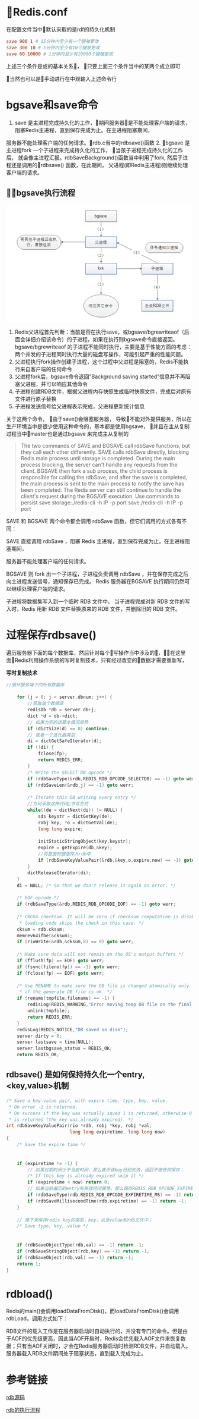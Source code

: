 # Redis.conf
在配置文件当中默认采取的是rdf的持久化机制
```conf
save 900 1 # 15分钟内至少有一个键被更改 
save 300 10 # 5分钟内至少有10个键被更改
save 60 10000 # 1分钟内至少有10000个键被更改
```
上述三个条件是或的基本关系， 只要上面三个条件当中的某两个成立即可

当然也可以是手动进行在中观输入上述命令行

# bgsave和save命令
1. save 是主进程完成持久化的工作，期间服务器是不能处理客户端的请求， 阻塞Redis主进程，直到保存完成为止。在主进程阻塞期间，

服务器不能处理客户端的任何请求。rdb.c当中的rdbsave()函数
2. bgsave 是主进程fork 一个子进程来完成持久化的工作， 当孩子进程完成持久化的工作后， 就会像主进程汇报。rdbSaveBackground()函数当中利用了fork, 然后子进程还是调用的rdbsave() 函数，在此期间， 父进程(即Redis主进程)则继续处理客户端的请求。

## bgsave执行流程
![redis基本执行流程](https://github.com/wabc1994/InterviewRecord/blob/master/Redis_learning/picture/Screen%20Shot%202018-12-28%20at%208.55.23%20PM.png)

1. Redis父进程首先判断：当前是否在执行save，或bgsave/bgrewriteaof（后面会详细介绍该命令）的子进程，如果在执行则bgsave命令直接返回。bgsave/bgrewriteaof 的子进程不能同时执行，主要是基于性能方面的考虑：两个并发的子进程同时执行大量的磁盘写操作，可能引起严重的性能问题。
2. 父进程执行fork操作创建子进程，这个过程中父进程是阻塞的，Redis不能执行来自客户端的任何命令
3. 父进程fork后，bgsave命令返回”Background saving started”信息并不再阻塞父进程，并可以响应其他命令
4. 子进程创建RDB文件，根据父进程内存快照生成临时快照文件，完成后对原有文件进行原子替换
5. 子进程发送信号给父进程表示完成，父进程更新统计信息


关于这两个命令， 由于save()会阻塞服务器， 导致不能对外提供服务，所以在生产环境当中是很少使用这种命令的，基本都是使用bgsave， 并且在主从复制过程当中master也是通过bgsave 来完成主从复制的

>The two commands of SAVE and BGSAVE call rdbSave functions, but they call each other differently. SAVE calls rdbSave directly, blocking Redis main process until storage is completed. During the main process blocking, the server can't handle any requests from the client. BGSAVE then fork a sub process, the child process is responsible for calling the rdbSave, and after the save is completed, the main process is sent to the main process to notify the save has been completed. The Redis server can still continue to handle the client's request during the BGSAVE execution. Use commands to persist save storage:./redis-cli -h IP -p port save./redis-cli -h IP -p port

SAVE 和 BGSAVE 两个命令都会调用 rdbSave 函数，但它们调用的方式各有不同：

SAVE 直接调用 rdbSave ，阻塞 Redis 主进程，直到保存完成为止。在主进程阻塞期间，

服务器不能处理客户端的任何请求。

BGSAVE 则 fork 出一个子进程，子进程负责调用 rdbSave ，并在保存完成之后向主进程发送信号，通知保存已完成。 Redis 服务器在BGSAVE 执行期间仍然可以继续处理客户端的请求。


子进程将数据集写入到一个临时 RDB 文件中。
当子进程完成对新 RDB 文件的写入时，Redis 用新 RDB 文件替换原来的 RDB 文件，并删除旧的 RDB 文件。

# 过程保存rdbsave()
遍历服务器下面的每个数据库，然后针对每个写操作当中涉及的，在这里面Redis利用操作系统的写时复制技术，只有经过改变的数据才需要重新写， 


**写时复制技术**
```c
//循环服务端下的所有数据库

    for (j = 0; j < server.dbnum; j++) {
    	//获取单个数据库
        redisDb *db = server.db+j;
        dict *d = db->dict;
        // 如果为空的话基本情况局势
        if (dictSize(d) == 0) continue;
        // 或者一个迭代器类型
        di = dictGetSafeIterator(d);
        if (!di) {
            fclose(fp);
            return REDIS_ERR;
        }
        /* Write the SELECT DB opcode */
        if (rdbSaveType(&rdb,REDIS_RDB_OPCODE_SELECTDB) == -1) goto werr;
        if (rdbSaveLen(&rdb,j) == -1) goto werr;

        /* Iterate this DB writing every entry */
        //为何采取这种代码书写方式
        while((de = dictNext(di)) != NULL) {
            sds keystr = dictGetKey(de);
            robj key, *o = dictGetVal(de);
            long long expire;

            initStaticStringObject(key,keystr);
            expire = getExpire(db,&key);
            //将里面的键值存入rdb中
            if (rdbSaveKeyValuePair(&rdb,&key,o,expire,now) == -1) goto werr;
        }
        dictReleaseIterator(di);
    }
    di = NULL; /* So that we don't release it again on error. */

    /* EOF opcode */
    if (rdbSaveType(&rdb,REDIS_RDB_OPCODE_EOF) == -1) goto werr;

    /* CRC64 checksum. It will be zero if checksum computation is disabled, the
     * loading code skips the check in this case. */
    cksum = rdb.cksum;
    memrev64ifbe(&cksum);
    if (rioWrite(&rdb,&cksum,8) == 0) goto werr;

    /* Make sure data will not remain on the OS's output buffers */
    if (fflush(fp) == EOF) goto werr;
    if (fsync(fileno(fp)) == -1) goto werr;
    if (fclose(fp) == EOF) goto werr;

    /* Use RENAME to make sure the DB file is changed atomically only
     * if the generate DB file is ok. */
    if (rename(tmpfile,filename) == -1) {
        redisLog(REDIS_WARNING,"Error moving temp DB file on the final destination: %s", strerror(errno));
        unlink(tmpfile);
        return REDIS_ERR;
    }
    redisLog(REDIS_NOTICE,"DB saved on disk");
    server.dirty = 0;
    server.lastsave = time(NULL);
    server.lastbgsave_status = REDIS_OK;
    return REDIS_OK;
```


## rdbsave() 是如何保持持久化一个entry, <key,value>机制

```c
/* Save a key-value pair, with expire time, type, key, value.
 * On error -1 is returned.
 * On success if the key was actually saved 1 is returned, otherwise 0
 * is returned (the key was already expired). */
int rdbSaveKeyValuePair(rio *rdb, robj *key, robj *val,
                        long long expiretime, long long now)
{
    /* Save the expire time */


    if (expiretime != -1) {
        // 如果过期时间少于当前时间，那么表示该key已经失效，返回不做任何保存；
        /* If this key is already expired skip it */
        if (expiretime < now) return 0;
        // 如果当前遍历的entry有失效时间属性，那么保存REDIS_RDB_OPCODE_EXPIRETIME_MS即252，即"FC"以及失效时间到rdb文件中，
        if (rdbSaveType(rdb,REDIS_RDB_OPCODE_EXPIRETIME_MS) == -1) return -1;
        if (rdbSaveMillisecondTime(rdb,expiretime) == -1) return -1;
    }

    // 接下来保存redis key的类型，key，以及value到rdb文件中；
    /* Save type, key, value */


    if (rdbSaveObjectType(rdb,val) == -1) return -1;
    if (rdbSaveStringObject(rdb,key) == -1) return -1;
    if (rdbSaveObject(rdb,val) == -1) return -1;
    return 1;
}

```
# rdbload()
Redis的main()会调用loadDataFromDisk()，而loadDataFromDisk()会调用rdbLoad，调用方式如下：

RDB文件的载入工作是在服务器启动时自动执行的，并没有专门的命令。但是由于AOF的优先级更高，因此当AOF开启时，Redis会优先载入AOF文件来恢复数据；只有当AOF关闭时，才会在Redis服务器启动时检测RDB文件，并自动载入。服务器载入RDB文件期间处于阻塞状态，直到载入完成为止。

# 参考链接

[rdb源码](https://cgiirw.github.io/2018/09/13/Redis_RDB/)

[rdb的执行流程](http://www.cnblogs.com/kismetv/kismetv/p/9137897.html)